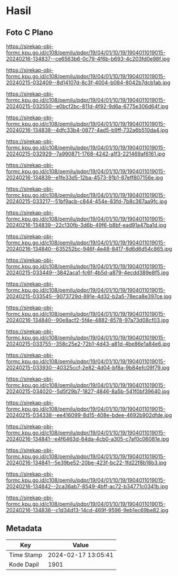 # Hasil

## Foto C Plano

https://sirekap-obj-formc.kpu.go.id/c108/pemilu/pdpr/19/04/01/10/19/1904011019015-20240216-134837--ce6563b6-0c79-4f6b-b693-4c203fd0e98f.jpg

https://sirekap-obj-formc.kpu.go.id/c108/pemilu/pdpr/19/04/01/10/19/1904011019015-20240215-032409--8d14107d-8c3f-4004-b084-8042b7dcb1ab.jpg

https://sirekap-obj-formc.kpu.go.id/c108/pemilu/pdpr/19/04/01/10/19/1904011019015-20240215-032550--e0bcf2bc-811d-4f92-9d6a-6775e306d64f.jpg

https://sirekap-obj-formc.kpu.go.id/c108/pemilu/pdpr/19/04/01/10/19/1904011019015-20240216-134838--4dfc33b4-0877-4ad5-b9ff-732a6b510da4.jpg

https://sirekap-obj-formc.kpu.go.id/c108/pemilu/pdpr/19/04/01/10/19/1904011019015-20240215-032929--7a990871-1768-4242-a1f3-221469af6161.jpg

https://sirekap-obj-formc.kpu.go.id/c108/pemilu/pdpr/19/04/01/10/19/1904011019015-20240216-134839--e1fe33d5-12ba-4573-91b1-87eff807156e.jpg

https://sirekap-obj-formc.kpu.go.id/c108/pemilu/pdpr/19/04/01/10/19/1904011019015-20240215-033217--51bf9acb-c844-454e-83fd-7b8c367aa9fc.jpg

https://sirekap-obj-formc.kpu.go.id/c108/pemilu/pdpr/19/04/01/10/19/1904011019015-20240216-134839--22c130fb-3d6b-49f6-b8bf-ead91a47ba1d.jpg

https://sirekap-obj-formc.kpu.go.id/c108/pemilu/pdpr/19/04/01/10/19/1904011019015-20240216-134840--635252bc-946f-4e48-8417-8d6d6d54c865.jpg

https://sirekap-obj-formc.kpu.go.id/c108/pemilu/pdpr/19/04/01/10/19/1904011019015-20240215-033449--3842aca1-fc6f-4b5d-a879-4ecdd389e8f5.jpg

https://sirekap-obj-formc.kpu.go.id/c108/pemilu/pdpr/19/04/01/10/19/1904011019015-20240215-033545--9073729d-891e-4d32-b2a5-78eca8e397ce.jpg

https://sirekap-obj-formc.kpu.go.id/c108/pemilu/pdpr/19/04/01/10/19/1904011019015-20240216-134840--90e8acf2-5f4e-4882-8578-97a73d08cf03.jpg

https://sirekap-obj-formc.kpu.go.id/c108/pemilu/pdpr/19/04/01/10/19/1904011019015-20240215-033755--358c25e2-72b1-4d43-a81d-4be86e1a84e6.jpg

https://sirekap-obj-formc.kpu.go.id/c108/pemilu/pdpr/19/04/01/10/19/1904011019015-20240215-033930--40325ccf-2e82-4d04-bf8a-9b84efc09f79.jpg

https://sirekap-obj-formc.kpu.go.id/c108/pemilu/pdpr/19/04/01/10/19/1904011019015-20240215-034020--5d5f29b7-1827-4846-8a5b-541f0bf39640.jpg

https://sirekap-obj-formc.kpu.go.id/c108/pemilu/pdpr/19/04/01/10/19/1904011019015-20240215-034338--ee416099-8d15-408e-bdee-4692b902dfde.jpg

https://sirekap-obj-formc.kpu.go.id/c108/pemilu/pdpr/19/04/01/10/19/1904011019015-20240216-134841--e4f6463d-84da-4cb0-a305-c7af0c06081e.jpg

https://sirekap-obj-formc.kpu.go.id/c108/pemilu/pdpr/19/04/01/10/19/1904011019015-20240216-134841--5e39be52-20be-423f-bc22-1fd22f8b18b3.jpg

https://sirekap-obj-formc.kpu.go.id/c108/pemilu/pdpr/19/04/01/10/19/1904011019015-20240216-134842--2ca36ab7-8549-4bff-ac72-b34771c0341b.jpg

https://sirekap-obj-formc.kpu.go.id/c108/pemilu/pdpr/19/04/01/10/19/1904011019015-20240216-134838--c1d34d13-14cd-469f-9596-9eb1ec69be82.jpg


## Metadata

| Key        | Value               |
| ---------- | ------------------- |
| Time Stamp | 2024-02-17 13:05:41 |
| Kode Dapil | 1901                |



